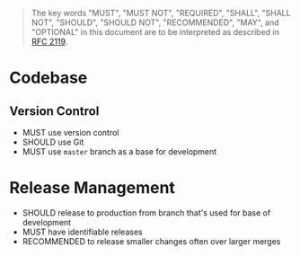 > The key words "MUST", "MUST NOT", "REQUIRED", "SHALL", "SHALL NOT", "SHOULD", "SHOULD NOT", "RECOMMENDED", "MAY", and "OPTIONAL" in this document are to be interpreted as described in [RFC 2119](https://www.ietf.org/rfc/rfc2119.txt).


# Codebase

## Version Control

- MUST use version control
- SHOULD use Git
- MUST use `master` branch as a base for development

# Release Management

- SHOULD release to production from branch that's used for base of development
- MUST have identifiable releases
- RECOMMENDED to release smaller changes often over larger merges